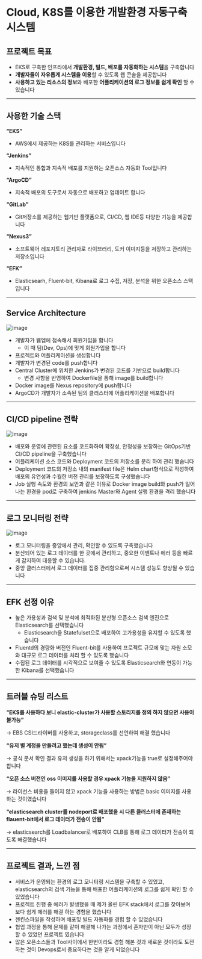 # Cloud, K8S를 이용한 개발환경 자동구축 시스템
## 프로젝트 목표

- EKS로 구축한 인프라에서 **개발환경, 빌드, 배포를 자동화하는 시스템**을 구축합니다
- **개발자들이 자유롭게 시스템을 이용**할 수 있도록 웹 콘솔을 제공합니다
- **사용하고 있는 리소스의 정보**와 배포한 **어플리케이션의 로그 정보를 쉽게 확인** 할 수있습니다

---

## 사용한 기술 스택

**“EKS”**

- AWS에서 제공하는 K8S를 관리하는 서비스입니다

**“Jenkins”**

- 지속적인 통합과 지속적 배포를 지원하는 오픈소스 자동화 Tool입니다

**“ArgoCD”**

- 지속적 배포의 도구로서 자동으로 배포하고 업데이트 합니다

**“GitLab”**

- Git저장소를 제공하는 웹기반 플랫폼으로, CI/CD, 웹 IDE등 다양한 기능을 제공합니다

**“Nexus3”**

- 소프트웨어 레포지토리 관리자로 라이브러리, 도커 이미지등을 저장하고 관리하는 저장소입니다

**“EFK”**

- Elasticsearh, Fluent-bit, Kibana로 로그 수집, 저장, 분석을 위한 오픈소스 스택입니다

---

## Service Architecture

![image](https://user-images.githubusercontent.com/93701762/232328894-ad3be0f4-97c3-41e6-a095-67f424ee3c65.png)

- 개발자가 웹엡에 접속해서 회원가입을 합니다
    - 이 때 팀(Dev, Ops)에 맞게 회원가입을 합니다
- 프로젝트와 어플리케이션을 생성합니다
- 개발자가 변경된 code를 push합니다
- Central Cluster에 위치한 Jenkins가 변경된 코드를 기반으로 build합니다
    - 변경 사항을 반영하여 Dockerfile을 통해 image를 build합니다
- Docker image를 Nexus repository에 push합니다
- ArgoCD가 개발자가 소속된 팀의 클러스터에 어플리케이션을 배포합니다

---

## CI/CD pipeline 전략

![image](https://user-images.githubusercontent.com/93701762/232328943-7a2c340a-01de-4ecb-b59e-77633887b07f.png)

- 배포와 운영에 관련된 요소를 코드화하여 확장성, 안정성을 보장하는 GitOps기반 CI/CD pipeline을 구축했습니다
- 어플리케이션 소스 코드와 Deployment 코드의 저장소를 분리 하여 관리 했습니다
- Deployment 코드의 저장소 내의 manifest file은 Helm chart형식으로 작성하여 배포의 유연성과 수월한 버전 관리를 보장하도록 구성했습니다
- Job 실행 속도와 환경의 보안과 같은 이유로 Docker image build와 push가 일어나는 환경을 pod로 구축하여 jenkins Master와 Agent 실행 환경을 격리 했습니다

---

## 로그 모니터링 전략

![image](https://user-images.githubusercontent.com/93701762/232328982-776ce2f7-2320-41b2-9bc8-a57c830aec12.png)

- 로그 모니터링을 중앙에서 관리, 확인할 수 있도록 구축했습니다
- 분산되어 있는 로그 데이터를 한 곳에서 관리하고, 중요한 이벤트나 에러 등을 빠르게 감지하여 대응할 수 있습니다.
- 중앙 클러스터에서 로그 데이터를 집중 관리함으로써 시스템 성능도 향상될 수 있습니다

---

## EFK 선정 이유

- 높은 가용성과 검색 및 분석에 최적화된 분산형 오픈소스 검색 엔진으로 Elasticsearch를 선택했습니다
    - Elasticsearch을 Statefulset으로 배포하여 고가용성을 유지할 수 있도록 했습니다
- Fluentd의 경량화 버전인 Fluent-bit를 사용하여 프로젝트 규모에 맞는 자원 소모와 대규모 로그 데이터를 처리 할 수 있도록 했습니다
- 수집된 로그 데이터를 시각적으로 보여줄 수 있도록 Elasticsearch와 연동이 가능한 Kibana를 선택했습니다

---

## 트러블 슈팅 리스트

**“EKS를 사용하다 보니 elastic-cluster가 사용할 스토리지를 정의 하지 않으면 사용이 불가능”**

→ EBS CSI드라이버를 사용하고, storageclass를 선언하여 해결 했습니다

**“유저 별 계정을 만들려고 했는데 생성이 안됨”**

→ 공식 문서 확인 결과 유저 생성을 하기 위해서는 xpack기능을 true로 설정해주어야 합니다

**“오픈 소스 버전인 oss 이미지를 사용할 경우 xpack 기능을 지원하지 않음”**

→ 라이선스 비용을 들이지 않고 xpack 기능을 사용하는 방법은 basic 이미지를 사용하는 것이였습니다

**“elasticsearch cluster를 nodeport로 배포했을 시 다른 클러스터에 존재하는 flauent-bit에서 로그 데이터가 전송이 안됨”**

→ elasticsearch를 Loadbalancer로 배포하여 CLB를 통해 로그 데이터가 전송이 되도록 해결했습니다

---

## 프로젝트 결과, 느낀 점

- 서비스가 운영되는 환경의 로그 모니터링 시스템을 구축할 수 있었고, elasticsearch의 검색 기능을 통해 배포한 어플리케이션의 로그를 쉽게 확인 할 수 있었습니다
- 프로젝트 진행 중 에러가 발생했을 때 제가 올린 EFK stack에서 로그를 찾아보며 보다 쉽게 에러를 해결 하는 경험을 했습니다
- 젠킨스파일을 작성하며 배포및 빌드 자동화를 경험 할 수 있었습니다
- 협업 과정을 통해 문제를 같이 해결해 나가는 과정에서 혼자만이 아닌 모두가 성장 할 수 있었던 프로젝트 였습니다
- 많은 오픈소스들과 Tool사이에서 한번이라도 경험 해본 것과 새로운 것이라도 도전하는 것이 Devops로서 중요하다는 것을 알게 되었습니다
